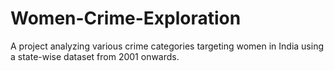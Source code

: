 # Women-Crime-Exploration
A project analyzing various crime categories targeting women in India using a state-wise dataset from 2001 onwards.
